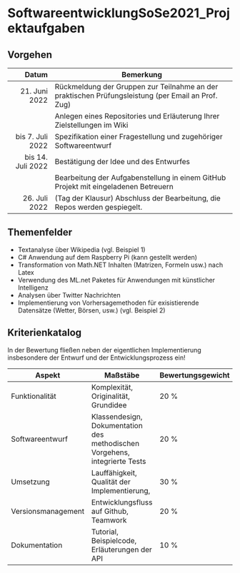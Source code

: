 # SoftwareentwicklungSoSe2021_Projektaufgaben

## Vorgehen

|             Datum | Bemerkung                                                                           |
| -----------------:| ----------------------------------------------------------------------------------- |
|     21. Juni 2022 | Rückmeldung der Gruppen zur Teilnahme an der praktischen Prüfungsleistung (per Email an Prof. Zug) |
|                   | Anlegen eines Repositories und Erläuterung Ihrer Zielstellungen im Wiki             |                                                         
|  bis 7. Juli 2022 | Spezifikation einer Fragestellung und zugehöriger Softwareentwurf                   |
| bis 14. Juli 2022 | Bestätigung der Idee und des Entwurfes                                              |
|                   | Bearbeitung der Aufgabenstellung in einem GitHub Projekt mit eingeladenen Betreuern |
|     26. Juli 2022 | (Tag der Klausur) Abschluss der Bearbeitung, die Repos werden gespiegelt.           | 

## Themenfelder

+ Textanalyse über Wikipedia (vgl. Beispiel 1)
+ C# Anwendung auf dem Raspberry Pi (kann gestellt werden)
+ Transformation von Math.NET Inhalten (Matrizen, Formeln usw.) nach Latex
+ Verwendung des ML.net Paketes für Anwendungen mit künstlicher Intelligenz
+ Analysen über Twitter Nachrichten
+ Implementierung von Vorhersagemethoden für exisistierende Datensätze (Wetter, Börsen, usw.) (vgl. Beispiel 2)

## Kriterienkatalog

In der Bewertung fließen neben der eigentlichen Implementierung insbesondere der Entwurf und der Entwicklungsprozess ein!

| Aspekt             | Maßstäbe                                                                   | Bewertungsgewicht |
| ------------------ | -------------------------------------------------------------------------- | ----------------- |
| Funktionalität     | Komplexität, Originalität, Grundidee                                       | 20 %              |
| Softwareentwurf    | Klassendesign, Dokumentation des methodischen Vorgehens, integrierte Tests | 20 %              |
| Umsetzung          | Lauffähigkeit, Qualität der Implementierung,                               | 30 %              |
| Versionsmanagement | Entwicklungsfluss auf Github, Teamwork                                     | 20 %              |
| Dokumentation      | Tutorial, Beispielcode, Erläuterungen der API                              | 10 %              |

